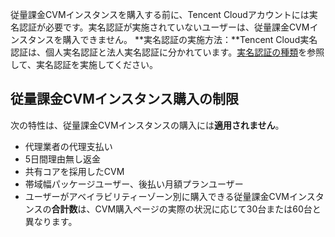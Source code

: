 従量課金CVMインスタンスを購入する前に、Tencent Cloudアカウントには実名認証が必要です。実名認証が実施されていないユーザーは、従量課金CVMインスタンスを購入できません。
  **実名認証の実施方法：**Tencent Cloud実名認証は、個人実名認証と法人実名認証に分かれています。[実名認証の種類](https://intl.cloud.tencent.com/document/product/378/3629)を参照して、実名認証を実施してください。

## 従量課金CVMインスタンス購入の制限
  次の特性は、従量課金CVMインスタンスの購入には**適用されません**。
 - 代理業者の代理支払い
 - 5日間理由無し返金
 - 共有コアを採用したCVM
 - 帯域幅パッケージユーザー、後払い月額プランユーザー
- ユーザーがアベイラビリティーゾーン別に購入できる従量課金CVMインスタンスの**合計数**は、CVM購入ページの実際の状況に応じて30台または60台と異なります。 

